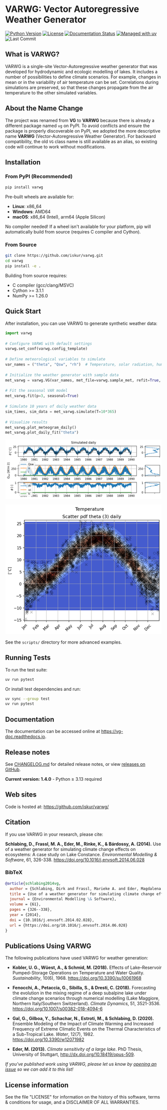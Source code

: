 # VARWG: Vector Autoregressive Weather Generator

[![Python Version](https://img.shields.io/badge/python-3.13+-blue.svg)](https://www.python.org/downloads/)
[![License](https://img.shields.io/badge/license-BSD-green.svg)](LICENSE)
[![Documentation Status](https://readthedocs.org/projects/vg-doc/badge/?version=latest)](https://vg-doc.readthedocs.io)
[![Managed with uv](https://img.shields.io/badge/managed_with-uv-blue)](https://github.com/astral-sh/uv)
![Last Commit](https://img.shields.io/github/last-commit/iskur/varwg)

## What is VARWG?

VARWG is a single-site Vector-Autoregressive weather generator that was developed for hydrodynamic and ecologic modelling of lakes. It includes a number of possibilities to define climate scenarios. For example, changes in mean or in the variability of air temperature can be set. Correlations during simulations are preserved, so that these changes propagate from the air temperature to the other simulated variables.

## About the Name Change

The project was renamed from **VG** to **VARWG** because there is already a different package named `vg` on PyPI. To avoid conflicts and ensure the package is properly discoverable on PyPI, we adopted the more descriptive name **VARWG** (Vector-Autoregressive Weather Generator). For backward compatibility, the old `VG` class name is still available as an alias, so existing code will continue to work without modifications.

## Installation

### From PyPI (Recommended)

```bash
pip install varwg
```

Pre-built wheels are available for:
- **Linux**: x86_64
- **Windows**: AMD64
- **macOS**: x86_64 (Intel), arm64 (Apple Silicon)

No compiler needed! If a wheel isn't available for your platform, pip will automatically build from source (requires C compiler and Cython).

### From Source

```bash
git clone https://github.com/iskur/varwg.git
cd varwg
pip install -e .
```

Building from source requires:
- C compiler (gcc/clang/MSVC)
- Cython >= 3.1.1
- NumPy >= 1.26.0

## Quick Start

After installation, you can use VARWG to generate synthetic weather data:

```python
import varwg

# Configure VARWG with default settings
varwg.set_conf(varwg.config_template)

# Define meteorological variables to simulate
var_names = ("theta", "Qsw", "rh")  # Temperature, solar radiation, humidity

# Initialize the weather generator with sample data
met_varwg = varwg.VG(var_names, met_file=varwg.sample_met, refit=True, verbose=True)

# Fit the seasonal VAR model
met_varwg.fit(p=3, seasonal=True)

# Simulate 10 years of daily weather data
sim_times, sim_data = met_varwg.simulate(T=10*365)

# Visualize results
met_varwg.plot_meteogram_daily()
met_varwg.plot_daily_fit("theta")
```

![Daily Meteogram](docs/plots/meteogram_sim_daily.png)

![Scatter pdf](docs/plots/scatter_pdf_theta_daily.png)

See the `scripts/` directory for more advanced examples.

## Running Tests

To run the test suite:

```bash
uv run pytest
```

Or install test dependencies and run:

```bash
uv sync --group test
uv run pytest
```

## Documentation

The documentation can be accessed online at
<https://vg-doc.readthedocs.io>.

<!-- The source package also ships with the sphinx-based documentation source -->
<!-- in the `doc` folder. Having [sphinx](sphinx.pocoo.org) installed, it can -->
<!-- be built by typing: -->

<!--     make html -->

<!-- inside the `doc` folder. -->

## Release notes

See [CHANGELOG.md](CHANGELOG.md) for detailed release notes, or view [releases on GitHub](https://github.com/iskur/varwg/releases).

**Current version: 1.4.0** - Python ≥ 3.13 required

## Web sites

Code is hosted at: <https://github.com/iskur/varwg/>

## Citation

If you use VARWG in your research, please cite:

**Schlabing, D., Frassl, M. A., Eder, M., Rinke, K., & Bárdossy, A. (2014).** Use of a weather generator for simulating climate change effects on ecosystems: A case study on Lake Constance. *Environmental Modelling & Software*, 61, 326-338. https://doi.org/10.1016/j.envsoft.2014.06.028

### BibTeX

```bibtex
@article{schlabing2014vg,
  author = {Schlabing, Dirk and Frassl, Marieke A. and Eder, Magdalena and Rinke, Karsten and B{\'a}rdossy, Andr{\'a}s},
  title = {Use of a weather generator for simulating climate change effects on ecosystems: A case study on {Lake Constance}},
  journal = {Environmental Modelling \& Software},
  volume = {61},
  pages = {326--338},
  year = {2014},
  doi = {10.1016/j.envsoft.2014.02.028},
  url = {https://doi.org/10.1016/j.envsoft.2014.06.028}
}
```

## Publications Using VARWG

The following publications have used VARWG for weather generation:

- **Kobler, U. G., Wüest, A., & Schmid, M. (2018).** Effects of Lake–Reservoir Pumped-Storage Operations on Temperature and Water Quality. *Sustainability*, 10(6), 1968. https://doi.org/10.3390/su10061968

- **Fenocchi, A., Petaccia, G., Sibilla, S., & Dresti, C. (2018).** Forecasting the evolution in the mixing regime of a deep subalpine lake under climate change scenarios through numerical modelling (Lake Maggiore, Northern Italy/Southern Switzerland). *Climate Dynamics*, 51, 3521-3536. https://doi.org/10.1007/s00382-018-4094-6

- **Gal, G., Gilboa, Y., Schachar, N., Estroti, M., & Schlabing, D. (2020).** Ensemble Modeling of the Impact of Climate Warming and Increased Frequency of Extreme Climatic Events on the Thermal Characteristics of a Sub-Tropical Lake. *Water*, 12(7), 1982. https://doi.org/10.3390/w12071982

- **Eder, M. (2013).** *Climate sensitivity of a large lake*. PhD Thesis, University of Stuttgart, http://dx.doi.org/10.18419/opus-509.

*If you've published work using VARWG, please let us know by [opening an issue](https://github.com/iskur/varwg/issues) so we can add it to this list!*

## License information

See the file \"LICENSE\" for information on the history of this software, terms & conditions for usage, and a DISCLAIMER OF ALL WARRANTIES.
